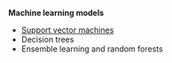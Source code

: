 __Machine learning models__

- [Support vector machines](./svm.ipynb)
- Decision trees
- Ensemble learning and random forests